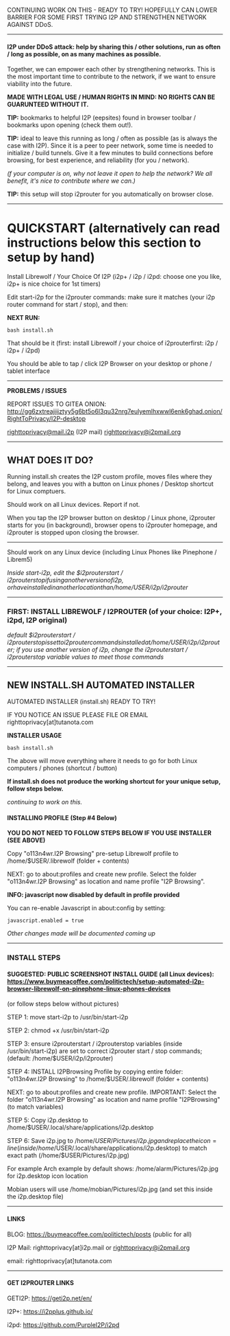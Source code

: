 CONTINUING WORK ON THIS - READY TO TRY! HOPEFULLY CAN LOWER BARRIER FOR SOME FIRST TRYING I2P AND STRENGTHEN NETWORK AGAINST DDoS. 

---

#### I2P under DDoS attack: help by sharing this / other solutions, run as often / long as possible, on as many machines as possible.

Together, we can empower each other by strengthening networks. This is the most important time to contribute to the network, if we
want to ensure viability into the future.

**MADE WITH LEGAL USE / HUMAN RIGHTS IN MIND: NO RIGHTS CAN BE GUARUNTEED WITHOUT IT.**

**TIP:** bookmarks to helpful I2P (eepsites) found in browser toolbar / bookmarks upon opening (check them out!). 

**TIP:** ideal to leave this running as long / often as possible (as is always the case with I2P). Since it is a peer to peer network, 
some time is needed to initialize / build tunnels. Give it a few minutes to build connections before browsing, for best experience, 
and reliability (for you / network).

*(f your computer is on, why not leave it open to help the network? We all benefit, it's nice to contribute where we can.)*

**TIP:** this setup will stop i2prouter for you automatically on browser close.

---

# QUICKSTART (alternatively can read instructions below this section to setup by hand)

Install Librewolf / Your Choice Of I2P (i2p+ / i2p / i2pd: choose one you like, i2p+ is nice choice for 1st timers)

Edit start-i2p for the i2prouter commands: make sure it matches (your i2p router command for start / stop), and then:

**NEXT RUN:** 

    bash install.sh

That should be it (first: install Librewolf / your choice of i2prouterfirst: i2p / i2p+ / i2pd)

You should be able to tap / click I2P Browser on your desktop or phone / tablet interface

---

**PROBLEMS / ISSUES**

REPORT ISSUES TO GITEA ONION: http://gg6zxtreajiijztyy5g6bt5o6l3qu32nrg7eulyemlhxwwl6enk6ghad.onion/RightToPrivacy/I2P-desktop

righttoprivacy@mail.i2p (I2P mail)
righttoprivacy@i2pmail.org

---

## WHAT DOES IT DO?

Running install.sh creates the I2P custom profile, moves files where they belong, and leaves you with
a button on Linux phones / Desktop shortcut for Linux comptuers.

Should work on all Linux devices. Report if not.

When you tap the I2P browser button on desktop / Linux phone, i2prouter starts for you (in background), browser
opens to i2prouter homepage, and i2prouter is stopped upon closing the browser.

---

Should work on any Linux device (including Linux Phones like Pinephone / Librem5)

*Inside start-i2p, edit the $i2prouterstart / $i2prouterstop if using another version of i2p, or have installed
in another location than /home/$USER/i2p/i2prouter*

---

### FIRST: INSTALL LIBREWOLF / I2PROUTER (of your choice: I2P+, i2pd, I2P original)

*default $i2prouterstart / $i2prouterstop is set to i2prouter commands installed at /home/$USER/i2p/i2prouter; if you use another
version of i2p, change the i2prouterstart / i2prouterstop variable values to meet those commands*

---

## NEW INSTALL.SH AUTOMATED INSTALLER

AUTOMATED INSTALLER (install.sh) READY TO TRY!

IF YOU NOTICE AN ISSUE PLEASE FILE OR EMAIL righttoprivacy[at]tutanota.com

**INSTALLER USAGE**

    bash install.sh

The above will move everything where it needs to go for both Linux computers / phones (shortcut / button)

**If install.sh does not produce the working shortcut for your unique setup, follow steps below.**

*continuing to work on this.*

#### INSTALLING PROFILE (Step #4 Below)

**YOU DO NOT NEED TO FOLLOW STEPS BELOW IF YOU USE INSTALLER (SEE ABOVE)**

Copy "o113n4wr.I2P Browsing"  pre-setup Librewolf profile to /home/$USER/.librewolf (folder + contents)

NEXT: go to about:profiles and create new profile. Select the folder "o113n4wr.I2P Browsing" as location and name profile "I2P Browsing".

**INFO: javascript now disabled by default in profile provided** 

You can re-enable Javascript in about:config by setting: 

    javascript.enabled = true

*Other changes made will be documented coming up*

---

### INSTALL STEPS 

#### SUGGESTED: PUBLIC SCREENSHOT INSTALL GUIDE (all Linux devices): https://www.buymeacoffee.com/politictech/setup-automated-i2p-browser-librewolf-on-pinephone-linux-phones-devices

(or follow steps below without pictures)

STEP 1: move start-i2p to /usr/bin/start-i2p

STEP 2: chmod +x /usr/bin/start-i2p

STEP 3: ensure i2prouterstart / i2prouterstop variables (inside /usr/bin/start-i2p) are set to correct i2prouter start / stop commands; (default: /home/$USER/i2p/i2prouter)

STEP 4: INSTALL I2PBrowsing Profile by copying entire folder: "o113n4wr.I2P Browsing" to /home/$USER/.librewolf (folder + contents)

NEXT: go to about:profiles and create new profile. IMPORTANT: Select the folder "o113n4wr.I2P Browsing" as location and name profile "I2PBrowsing" (to match variables)

STEP 5: Copy i2p.desktop to /home/$USER/.local/share/applications/i2p.desktop

STEP 6: Save i2p.jpg to /home/$USER/Pictures/i2p.jpg and replace the icon= line (inside /home/$USER/.local/share/applications/i2p.desktop) to 
match exact path (/home/$USER/Pictures/i2p.jpg)

For example Arch example by default shows: /home/alarm/Pictures/i2p.jpg for i2p.desktop icon location

Mobian users will use /home/mobian/Pictures/i2p.jpg (and set this inside the i2p.desktop file)

---

#### LINKS

BLOG: https://buymeacoffee.com/politictech/posts (public for all)

I2P Mail: righttoprivacy[at]i2p.mail or righttoprivacy@i2pmail.org

email: righttoprivacy[at]tutanota.com

---

#### GET I2PROUTER LINKS

GETI2P: https://geti2p.net/en/

I2P+: https://i2pplus.github.io/

i2pd: https://github.com/PurpleI2P/i2pd
